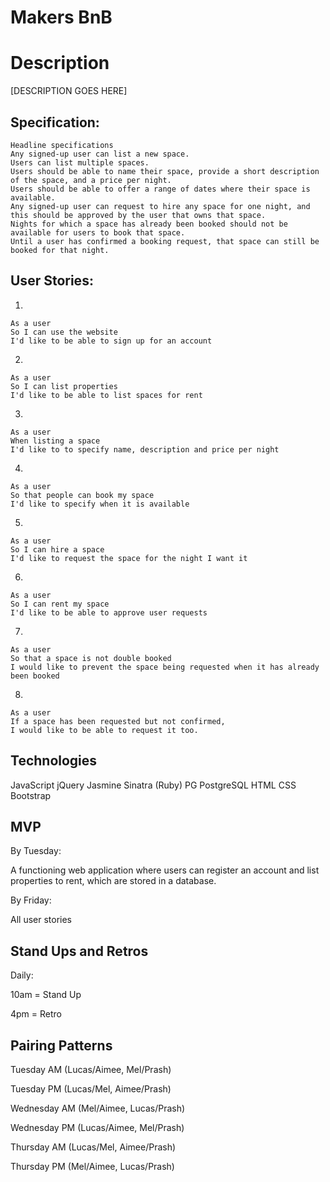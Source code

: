 # Makers BnB

# Description

[DESCRIPTION GOES HERE]

## Specification:

```
Headline specifications
Any signed-up user can list a new space.
Users can list multiple spaces.
Users should be able to name their space, provide a short description of the space, and a price per night.
Users should be able to offer a range of dates where their space is available.
Any signed-up user can request to hire any space for one night, and this should be approved by the user that owns that space.
Nights for which a space has already been booked should not be available for users to book that space.
Until a user has confirmed a booking request, that space can still be booked for that night.
```

## User Stories:

1.

```
As a user
So I can use the website
I'd like to be able to sign up for an account
```
2.
```
As a user
So I can list properties
I'd like to be able to list spaces for rent
```
3.
```
As a user
When listing a space
I'd like to to specify name, description and price per night
```
4.
```
As a user
So that people can book my space
I'd like to specify when it is available
```
5.
```
As a user
So I can hire a space
I'd like to request the space for the night I want it
```
6.
```
As a user
So I can rent my space
I'd like to be able to approve user requests
```
7.
```
As a user
So that a space is not double booked
I would like to prevent the space being requested when it has already been booked
```
8.
```
As a user
If a space has been requested but not confirmed,
I would like to be able to request it too.
```

## Technologies

JavaScript
jQuery
Jasmine
Sinatra
(Ruby)
PG
PostgreSQL
HTML
CSS
Bootstrap

## MVP

By Tuesday:

A functioning web application where users can register an account and list properties to rent, which are stored in a database.

By Friday:

All user stories

## Stand Ups and Retros

Daily:

10am = Stand Up

4pm = Retro

## Pairing Patterns

Tuesday AM (Lucas/Aimee, Mel/Prash)

Tuesday PM (Lucas/Mel, Aimee/Prash)

Wednesday AM (Mel/Aimee, Lucas/Prash)

Wednesday PM (Lucas/Aimee, Mel/Prash)

Thursday AM (Lucas/Mel, Aimee/Prash)

Thursday PM (Mel/Aimee, Lucas/Prash)
